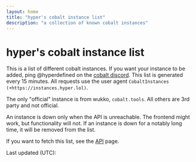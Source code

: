 ```yaml
---
layout: home
title: "hyper's cobalt instance list"
description: "a collection of known cobalt instances"
---
```

# hyper's cobalt instance list
This is a list of different cobalt instances. If you want your instance to be added, ping @hyperdefined on the [cobalt discord](https://discord.gg/pQPt8HBUPu). This list is generated every 15 minutes. All requests use the user agent `CobaltInstances (+https://instances.hyper.lol)`.

The only "official" instance is from wukko, <code>cobalt.tools</code>. All others are 3rd party and not official.

An instance is down only when the API is unreachable. The frontend might work, but functionality will not. If an instance is down for a notably long time, it will be removed from the list.

If you want to fetch this list, see the [API](https://instances.hyper.lol/api/) page.

Last updated (UTC): <TIME>

<TABLE>